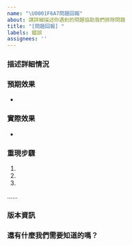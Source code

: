 ```yaml
---
name: "\U0001F6A7問題回報"
about: 請詳細描述你遇到的問題協助我們排除問題
title: "[問題回報] "
labels: 錯誤
assignees: ''
---
```


### 描述詳細情況
<!-- 發生了什麼問題 -->


### 預期效果
<!-- 它應該要怎麼運作才對 -->
* 

### 實際效果
<!-- 它實際上做了什麼 -->
* 

### 重現步驟
<!-- 請提供能重現這個問題的詳細步驟，好讓我們能更進一步解決問題 -->
1. 
2.
3.
......

### 版本資訊
<!-- 版本資訊可以在設定的左下角中找到 -->


### 還有什麼我們需要知道的嗎？
<!-- 在這裡補充其他資訊 -->


